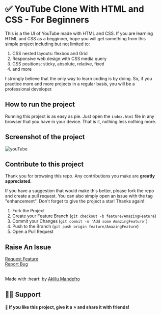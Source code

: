 
# ✅ YouTube Clone With HTML and CSS - For Beginners

This is a the UI of YouTube made with HTML and CSS. If you are learning HTML and CSS as a begginner, hope you will get something from this simple project including but not limited to:
1. CSS nested layouts: flexbox and Grid
2. Responsive web design with CSS media query
3. CSS positions: sticky, absolute, relative, fixed
4. and more

I strongly believe that the only way to learn coding is by doing. So, if you practice more and more projects in a regular basis, you will be a professional developer. 

<!-- PROJECT LOGO -->

## How to run the project

Running this project is as easy as pie. Just open the `index.html` file in any browser that you have in your device. That is it, nothing less nothing more.

## Screenshot of the project
 <img src="https://i.imgur.com/5ovPKtx.png" alt="youTube">


## Contribute to this project

Thank you for browsing this repo. Any contributions you make are **greatly
appreciated**.

If you have a suggestion that would make this better, please fork the repo and
create a pull request. You can also simply open an issue with the tag
"enhancement". Don't forget to give the project a star! Thanks again!

1. Fork the Project
2. Create your Feature Branch (`git checkout -b feature/AmazingFeature`)
3. Commit your Changes (`git commit -m 'Add some AmazingFeature'`)
4. Push to the Branch (`git push origin feature/AmazingFeature`)
5. Open a Pull Request

## Raise An Issue
  <p align="left">
    <a href="https://github.com/Aklilu-Mandefro/youtube-clone-with-html-and-css/issues">Request Feature</a><br>
    <a href="https://github.com/Aklilu-Mandefro/youtube-clone-with-html-and-css/issues">Report Bug</a>
  </p>
  
  <br>
Made with :heart: by <a href="https://github.com/Aklilu-Mandefro" target="_blank">Aklilu Mandefro</a>

## 🙋‍♂️  Support
#### 💙  If you like this project, give it a ⭐ and share it with friends!




